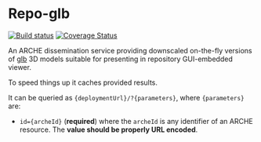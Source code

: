 # Repo-glb

[![Build status](https://github.com/acdh-oeaw/arche-glb/actions/workflows/deploy.yaml/badge.svg)](https://github.com/acdh-oeaw/arche-glb/actions/workflows/deploy.yaml)
[![Coverage Status](https://coveralls.io/repos/github/acdh-oeaw/arche-glb/badge.svg?branch=master)](https://coveralls.io/github/acdh-oeaw/arche-glb?branch=master)

An ARCHE dissemination service providing downscaled on-the-fly versions of [glb](https://en.wikipedia.org/wiki/GlTF) 3D models suitable for presenting in repository GUI-embedded viewer.

To speed things up it caches provided results.

It can be queried as `{deploymentUrl}/?{parameters}`, where `{parameters}` are:

* `id={archeId}` (**required**) where the `archeId` is any identifier of an ARCHE resource. The **value should be properly URL encoded**.

